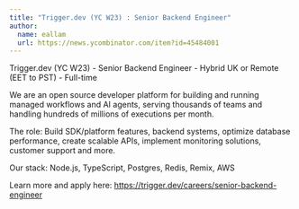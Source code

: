 ```yaml
---
title: "Trigger.dev (YC W23) : Senior Backend Engineer"
author:
  name: eallam
  url: https://news.ycombinator.com/item?id=45484001
---
```

Trigger.dev (YC W23) - Senior Backend Engineer - Hybrid UK or Remote (EET to PST) - Full-time

We are an open source developer platform for building and running managed workflows and AI agents, serving thousands of teams and handling hundreds of millions of executions per month.

The role: Build SDK&#x2F;platform features, backend systems, optimize database performance, create scalable APIs, implement monitoring solutions, customer support and more.

Our stack: Node.js, TypeScript, Postgres, Redis, Remix, AWS

Learn more and apply here: <a href="https:&#x2F;&#x2F;trigger.dev&#x2F;careers&#x2F;senior-backend-engineer">https:&#x2F;&#x2F;trigger.dev&#x2F;careers&#x2F;senior-backend-engineer</a>
<JobApplication />
